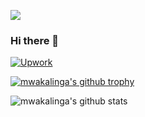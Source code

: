 ![](https://komarev.com/ghpvc/?username=mwakalinga)

### Hi there 👋

[![Upwork](https://img.shields.io/badge/Upwork-Hire%20Me-gray?labelColor=32cd32&style=flat-square&logo=upwork&logoColor=white&link=https://www.upwork.com/o/profiles/users/~019e2d1e8cfddc09ac/)](https://www.upwork.com/o/profiles/users/~019e2d1e8cfddc09ac/)

[![mwakalinga's github trophy](https://github-profile-trophy.vercel.app/?username=mwakalinga&row=1&no-bg=true)](https://github.com/ryo-ma/github-profile-trophy)

![mwakalinga's github stats](https://github-readme-stats.vercel.app/api?username=mwakalinga&count_private=true&show_icons=true)

<!--
**mwakalinga/mwakalinga** is a ✨ _special_ ✨ repository because its `README.md` (this file) appears on your GitHub profile.

Here are some ideas to get you started:

- 🔭 I’m currently working on ...
- 🌱 I’m currently learning ...
- 👯 I’m looking to collaborate on ...
- 🤔 I’m looking for help with ...
- 💬 Ask me about ...
- 📫 How to reach me: ...
- 😄 Pronouns: ...
- ⚡ Fun fact: ...
-->

